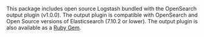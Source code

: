 This package includes open source Logstash bundled with the OpenSearch output plugin (v1.0.0). The output plugin is compatible with OpenSearch and Open Source versions of Elasticsearch (7.10.2 or lower). The output plugin is also available as a [Ruby Gem](https://rubygems.org/gems/logstash-output-opensearch).